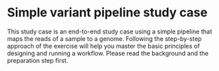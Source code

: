 # Simple variant pipeline study case

This study case is an end-to-end study case using a simple pipeline that maps the reads of a sample to a genome. Following the step-by-step approach of the exercise will help you master the basic principles of designing and running a workflow. Please read the background and the preparation step first.&#x20;
